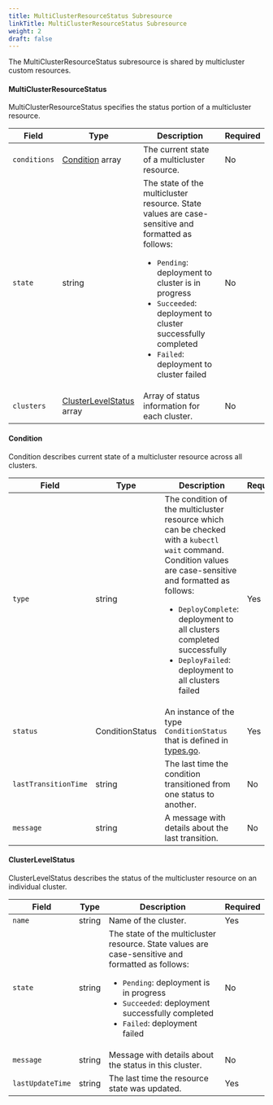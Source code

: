 ```yaml
---
title: MultiClusterResourceStatus Subresource
linkTitle: MultiClusterResourceStatus Subresource
weight: 2
draft: false
---
```

The MultiClusterResourceStatus subresource is shared by multicluster custom resources.

#### MultiClusterResourceStatus
MultiClusterResourceStatus specifies the status portion of a multicluster resource.

| Field | Type | Description | Required
| --- | --- | --- | --- |
| `conditions` | [Condition](#condition) array | The current state of a multicluster resource. | No |
| `state` | string | The state of the multicluster resource.  State values are case-sensitive and formatted as follows: <ul><li>`Pending`: deployment to cluster is in progress</li><li>`Succeeded`: deployment to cluster successfully completed</li><li>`Failed`: deployment to cluster failed</li></ul> | No |
| `clusters` | [ClusterLevelStatus](#clusterlevelstatus) array | Array of status information for each cluster. | No |

#### Condition
Condition describes current state of a multicluster resource across all clusters.

| Field | Type | Description | Required
| --- | --- | --- | --- |
| `type` | string | The condition of the multicluster resource which can be checked with a `kubectl wait` command. Condition values are case-sensitive and formatted as follows: <ul><li>`DeployComplete`: deployment to all clusters completed successfully</li><li>`DeployFailed`: deployment to all clusters failed</li></ul> | Yes |
| `status` | ConditionStatus | An instance of the type `ConditionStatus` that is defined in [types.go](https://github.com/kubernetes/api/blob/master/core/v1/types.go). | Yes |
| `lastTransitionTime` | string | The last time the condition transitioned from one status to another. | No |
| `message` | string | A message with details about the last transition. | No |


#### ClusterLevelStatus
ClusterLevelStatus describes the status of the multicluster resource on an individual cluster.

| Field | Type | Description | Required
| --- | --- | --- | --- |
| `name` | string | Name of the cluster. | Yes |
| `state` | string | The state of the multicluster resource.  State values are case-sensitive and formatted as follows: <ul><li>`Pending`: deployment is in progress</li><li>`Succeeded`: deployment successfully completed</li><li>`Failed`: deployment failed</li></ul> | No |
| `message` | string | Message with details about the status in this cluster. | No |
| `lastUpdateTime` | string | The last time the resource state was updated. | Yes |
